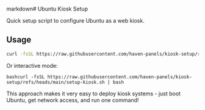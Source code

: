 markdown# Ubuntu Kiosk Setup

Quick setup script to configure Ubuntu as a web kiosk.

## Usage
```bash
curl -fsSL https://raw.githubusercontent.com/haven-panels/kiosk-setup/refs/heads/main/setup-kiosk.sh | bash -s -- "YOUR_URL_HERE"
```
Or interactive mode:
```
bashcurl -fsSL https://raw.githubusercontent.com/haven-panels/kiosk-setup/refs/heads/main/setup-kiosk.sh | bash
```

This approach makes it very easy to deploy kiosk systems - just boot Ubuntu, get network access, and run one command!
